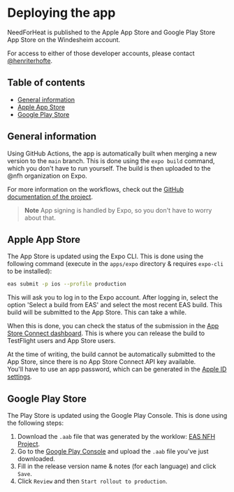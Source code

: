 # Deploying the app
NeedForHeat is published to the Apple App Store and Google Play Store App Store on the Windesheim account.

For access to either of those developer accounts, please contact [@henriterhofte](https://github.com/henriterhofte).

## Table of contents
- [General information](#general-information)
- [Apple App Store](#apple-app-store)
- [Google Play Store](#google-play-store)

## General information
Using GitHub Actions, the app is automatically built when merging a new version to the `main` branch. This is done using the `expo build` command, which you don't have to run yourself. The build is then uploaded to the @nfh organization on Expo.

For more information on the workflows, check out the [GitHub documentation of the project](./github.md).

> **Note** 
> App signing is handled by Expo, so you don't have to worry about that.

## Apple App Store
The App Store is updated using the Expo CLI. This is done using the following command (execute in the `apps/expo` directory & requires `expo-cli` to be installed):

```bash
eas submit -p ios --profile production
```

This will ask you to log in to the Expo account. After logging in, select the option 'Select a build from EAS' and select the most recent EAS build. This build will be submitted to the App Store. This can take a while.

When this is done, you can check the status of the submission in the [App Store Connect dashboard](https://appstoreconnect.apple.com/apps/1563201993/testflight/ios). This is where you can release the build to TestFlight users and App Store users.

At the time of writing, the build cannot be automatically submitted to the App Store, since there is no App Store Connect API key available. \
You'll have to use an app password, which can be generated in the [Apple ID settings](https://appleid.apple.com/account/manage).

## Google Play Store
The Play Store is updated using the Google Play Console. This is done using the following steps:

1. Download the `.aab` file that was generated by the worklow: [EAS NFH Project](https://expo.dev/accounts/nfh/projects/need-for-heat/builds).
2. Go to the [Google Play Console](https://play.google.com/console/u/1/developers/5055222802254203943/app/4974472724605082468/tracks/4697332311993456944/create/) and upload the `.aab` file you've just downloaded.
3. Fill in the release version name & notes (for each language) and click `Save`.
4. Click `Review` and then `Start rollout to production`.
